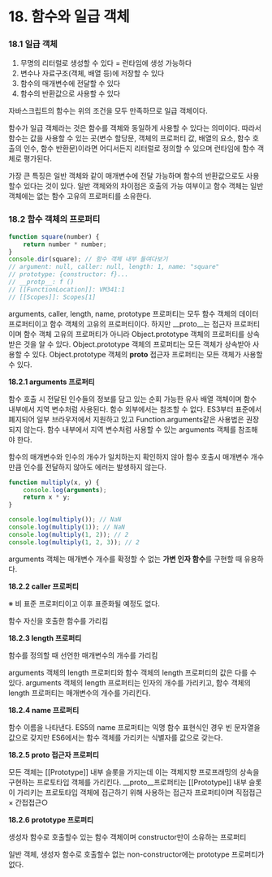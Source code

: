 # 18. 함수와 일급 객체

### 18.1 일급 객체

1. 무명의 리터럴로 생성할 수 있다 = 런타임에 생성 가능하다
2. 변수나 자료구조(객체, 배열 등)에 저장할 수 있다
3. 함수의 매개변수에 전달할 수 있다
4. 함수의 반환값으로 사용할 수 있다

자바스크립트의 함수는 위의 조건을 모두 만족하므로 일급 객체이다.

함수가 일급 객체라는 것은 함수를 객체와 동일하게 사용할 수 있다는 의미이다. 따라서 함수는 값을 사용할 수 있는 곳(변수 할당문, 객체의 프로퍼티 값, 배열의 요소, 함수 호출의 인수, 함수 반환문)이라면 어디서든지 리터럴로 정의할 수 있으며 런타임에 함수 객체로 평가된다.

가장 큰 특징은 일반 객체와 같이 매개변수에 전달 가능하며 함수의 반환값으로도 사용할수 있다는 것이 있다. 일반 객체와의 차이점은 호출의 가능 여부이고 함수 객체는 일반 객체에는 없는 함수 고유의 프로퍼티를 소유한다.

### 18.2 함수 객체의 프로퍼티

```jsx
function square(number) {
	return number * number;
}
console.dir(square); // 함수 객체 내부 들여다보기
// argument: null, caller: null, length: 1, name: "square"
// prototype: {constructor: f}...
// __protp__: f ()
// [[FunctionLocation]]: VM341:1
// [[Scopes]]: Scopes[1]
```

arguments, caller, length, name, prototype 프로퍼티는 모두 함수 객체의 데이터 프로퍼티이고 함수 객체의 고유의 프로퍼티이다. 하지만 __proto__는 접근자 프로퍼티이며 함수 객체 고유의 프로퍼티가 아니라 Object.prototype 객체의 프로퍼티를 상속받은 것을 알 수 있다. Object.prototype 객체의 프로퍼티는 모든 객체가 상속받아 사용할 수 있다. Object.prototype 객체의 __proto__ 접근자 프로퍼티는 모든 객체가 사용할 수 있다.

**18.2.1 arguments 프로퍼티**

함수 호출 시 전달된 인수들의 정보를 담고 있는 순회 가능한 유사 배열 객체이며 함수 내부에서 지역 변수처럼 사용된다. 함수 외부에서는 참조할 수 없다. ES3부터 표준에서 폐지되어 일부 브라우저에서 지원하고 있고 Function.arguments같은 사용법은 권장되지 않는다. 함수 내부에서 지역 변수처럼 사용할 수 있는 arguments 객체를 참조해야 한다.

함수의 매개변수와 인수의 개수가 일치하는지 확인하지 않아 함수 호출시 매개변수 개수만큼 인수를 전달하지 않아도 에러는 발생하지 않는다.

```jsx
function multiply(x, y) {
	console.log(arguments);
	return x * y;
}

console.log(multiply()); // NaN
console.log(multiply(1)); // NaN
console.log(multiply(1, 2)); // 2
console.log(multiply(1, 2, 3)); // 2
```

arguments 객체는 매개변수 개수를 확정할 수 없는 **가변 인자 함수**를 구현할 때 유용하다.

**18.2.2 caller 프로퍼티**

※ 비 표준 프로퍼티이고 이후 표준화될 예정도 없다.

함수 자신을 호출한 함수를 가리킴

**18.2.3 length 프로퍼티**

함수를 정의할 때 선언한 매개변수의 개수를 가리킴

arguments 객체의 length 프로퍼티와 함수 객체의 length 프로퍼티의 값은 다를 수 있다. arguments 객체의 length 프로퍼티는 인자의 개수를 가리키고, 함수 객체의 length 프로퍼티는 매개변수의 개수를 가리킨다.

**18.2.4 name 프로퍼티**

함수 이름을 나타낸다. ES5의 name 프로퍼티는 익명 함수 표현식인 경우 빈 문자열을 값으로 갖지만 ES6에서는 함수 객체를 가리키는 식별자를 값으로 갖는다.

**18.2.5 __proto__ 접근자 프로퍼티**

모든 객체는 [[Prototype]] 내부 슬롯을 가지는데 이는 객체지향 프로프래밍의 상속을 구현하는 프로토타입 객체를 가리킨다. __proto__프로퍼티는 [[Prototype]] 내부 슬롯이 가리키는 프로토타입 객체에 접근하기 위해 사용하는 접근자 프로퍼티이며 직접접근× 간접접근○

**18.2.6 prototype 프로퍼티**

생성자 함수로 호출할수 있는 함수 객체이며 constructor만이 소유하는 프로퍼티

일반 객체, 생성자 함수로 호출할수 없는 non-constructor에는 prototype 프로퍼티가 없다.